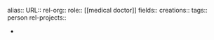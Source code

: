 alias::
URL::
rel-org::
role:: [[medical doctor]] 
fields::
creations:: 
tags:: person
rel-projects::


-